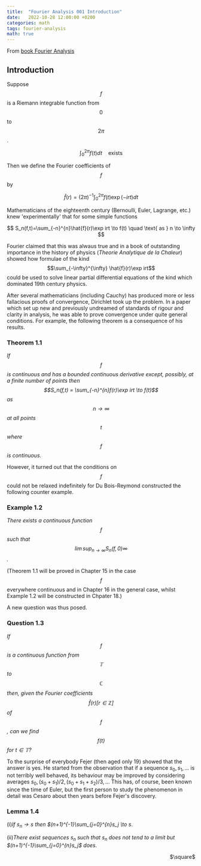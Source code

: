 ```yaml
---
title:  "Fourier Analysis 001 Introduction"
date:   2022-10-28 12:00:00 +0200
categories: math
tags: fourier-analysis
math: true
---
```


From [book Fourier Analysis](https://www.cambridge.org/core/books/fourier-analysis/132E61BE81FD1190F35F9631089CA132)

## Introduction

Suppose $$f$$ is a Riemann integrable function from $$0$$ to $$2\pi$$.

$$
\int_{0}^{2\pi} f(t)dt \quad \text{exists}
$$

Then we define the Fourier coefficients of $$f$$ by

$$
\hat{f}(r) = (2\pi)^{-1} \int_{0}^{2\pi} f(t)\exp(-irt)dt
$$

Mathematicians of the eighteenth century (Bernoulli, Euler, Lagrange, etc.) knew 'experimentally' that for some simple functions

$$
S_n(f,t)=\sum_{-n}^{n}\hat{f}(r)\exp irt \to f(t) \quad \text{ as } n \to \infty
$$

Fourier claimed that this was alwaus true and in a book of outstanding importance in the history of physics (*Theorie Analytique de la Chaleur*) showed how formulae of the kind $$\sum_{-\infty}^{\infty} \hat{f}(r)\exp irt$$ could be used to solve linear partial differential equations of the kind which dominated 19th century physics.

After several mathematicians (including Cauchy) has produced more or less fallacious proofs of convergence, Dirichlet took up the problem.
In a paper which set up new and previously undreamed of standards of rigour and clarity in analysis, he was able to prove convergence under quite general conditions.
For example, the following theorem is a consequence of his results.

### Theorem 1.1

*If $$f$$ is continuous and has a bounded continuous derivative except, possibly, at a finite number of points then $$S_n(f,t) = \sum_{-n}^{n}f(r)\exp irt \to f(t)$$ as $$n \to \infty$$ at all points $$t$$ where $$f$$ is continuous.*

However, it turned out that the conditions on $$f$$ could not be relaxed indefinitely for Du Bois-Reymond constructed the following counter example.

### Example 1.2

*There exists a continuous function $$f$$ such that $$\lim \sup_{n \to \infty} S_n (f,0) \infty$$.*

(Theorem 1.1 will be proved in Chapter 15 in the case $$f$$ everywhere continuous and in Chapter 16 in the general case, whilst Example 1.2 will be constructed in Chpater 18.)

A new question was thus posed.

### Question 1.3

*If $$f$$ is a continuous function from $$\mathbb{T}$$ to $$\mathbb{C}$$ then, given the Fourier coefficients $$\hat{f}(r)[r \in \mathbb{Z}]$$ of $$f$$, can we find $$f(t)$$ for $t \in \mathbb{T}$?*

To the surprise of everybody Fejer (then aged only 19) showed that the answer is yes.
He started from the observation that if a sequence $s_0, s_1, \dots$ is not terribly well behaved, its behaviour may be improved by considering averages $s_0, (s_0+s_1)/2, (s_0+s_1+s_2)/3, \dots$
This has, of course, been known since the time of Euler, but the first person to study the phenomenon in detail was Cesaro about then years before Fejer's discovery.

### Lemma 1.4

(i)*If $s_n \to s$ then $(n+1)^{-1}\sum_{j=0}^{n}s_j \to s*.

(ii)*There exist sequences $s_n$ such that $s_n$ does not tend to a limit but $(n+1)^{-1}\sum_{j=0}^{n}s_j$ does.*


<p style="text-align: right"> $\square$ </p>
